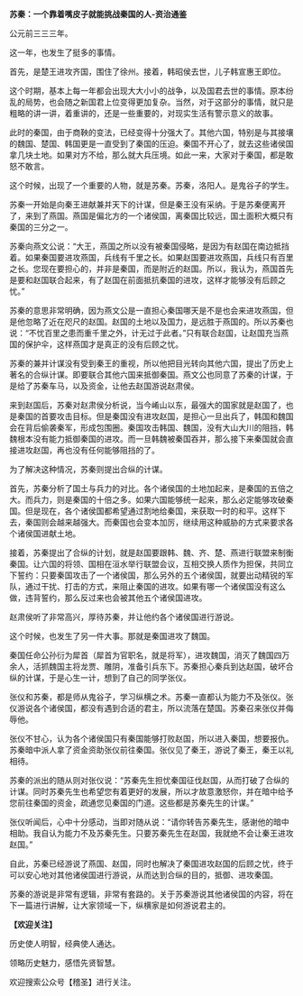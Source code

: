**苏秦：一个靠着嘴皮子就能挑战秦国的人-资治通鉴**

公元前三三三年。

这一年，也发生了挺多的事情。

首先，是楚王进攻齐国，围住了徐州。接着，韩昭侯去世，儿子韩宣惠王即位。

这个时期，基本上每一年都会出现大大小小的战争，以及国君去世的事情。原本纷乱的局势，也会随之新国君上位变得更加复杂。当然，对于这部分的事情，就只是粗略的讲一讲，着重讲的，还是一些重要的，对现实生活有警示意义的故事。

此时的秦国，由于商鞅的变法，已经变得十分强大了。其他六国，特别是与其接壤的魏国、楚国、韩国更是一直受到了秦国的压迫。秦国不开心了，就去这些诸侯国拿几块土地。如果对方不给，那么就大兵压境。如此一来，大家对于秦国，都是敢怒不敢言。

这个时候，出现了一个重要的人物，就是苏秦。苏秦，洛阳人。是鬼谷子的学生。

苏秦一开始是向秦王进献兼并天下的计谋，但是秦王没有采纳。于是苏秦便离开了，来到了燕国。燕国是偏北方的一个诸侯国，离秦国比较远，国土面积大概只有秦国的三分之一。

苏秦向燕文公说：“大王，燕国之所以没有被秦国侵略，是因为有赵国在南边抵挡着。如果秦国要进攻燕国，兵线有千里之长。如果赵国要进攻燕国，兵线只有百里之长。您现在要担心的，并非是秦国，而是附近的赵国。所以，我认为，燕国首先是要和赵国联合起来，有了赵国在前面抵抗秦国的进攻，这样才能够没有后顾之忧。”

苏秦的意思非常明确，因为燕文公是一直担心秦国哪天是不是也会来进攻燕国，但是他忽略了近在咫尺的赵国。赵国的土地以及国力，是远胜于燕国的。所以苏秦也说：“不忧百里之患而重千里之外，计无过于此者。”只有联合赵国，让赵国充当燕国的保护伞，这样燕国才是真正的没有后顾之忧。

苏秦的兼并计谋没有受到秦王的重视，所以他把目光转向其他六国，提出了历史上著名的合纵计谋。即要联合其他六国来抵御秦国。燕文公也同意了苏秦的计谋，于是给了苏秦车马，以及资金，让他去赵国游说赵肃侯。

来到赵国后，苏秦对赵肃侯分析说，当今崤山以东，最强大的国家就是赵国了，也是秦国的首要攻击目标。但是秦国没有进攻赵国，是担心一旦出兵了，韩国和魏国会在背后偷袭秦军，形成包围圈。秦国攻击韩国、魏国，没有大山大川的阻挡，韩魏根本没有能力抵御秦国的进攻。而一旦韩魏被秦国吞并，那么接下来秦国就会直接进攻赵国，再也没有任何能够阻挡的了。

为了解决这种情况，苏秦则提出合纵的计谋。

首先，苏秦分析了国土与兵力的对比。各个诸侯国的土地加起来，是秦国的五倍之大。而兵力，则是秦国的十倍之多。如果六国能够统一起来，那么必定能够攻破秦国。但是现在，各个诸侯国都希望通过割地给秦国，来获取一时的和平。这样下去，秦国则会越来越强大。而秦国也会变本加厉，继续用这种威胁的方式来要求各个诸侯国进献土地。

接着，苏秦提出了合纵的计划，就是赵国要跟韩、魏、齐、楚、燕进行联盟来制衡秦国。让六国的将领、国相在洹水举行联盟会议，互相交换人质作为担保，共同立下誓约：只要秦国攻击了一个诸侯国，那么另外的五个诸侯国，就要出动精锐的军队，通过干扰、打击的方式，来阻止秦国的进攻。如果有哪一个诸侯国没有这么做，违背誓约，那么反过来也会被其他五个诸侯国进攻。

赵肃侯听了非常高兴，厚待苏秦，并让他约各个诸侯国进行游说。

这个时候，也发生了另一件大事。那就是秦国进攻了魏国。

秦国任命公孙衍为犀首（犀首为官职名，就是将军），进攻魏国，消灭了魏国四万余人，活抓魏国主将龙贾、雕阴，准备引兵东下。苏秦担心秦兵到达赵国，破坏合纵的计谋，于是心生一计，想到了自己的同学张仪。

张仪和苏秦，都是师从鬼谷子，学习纵横之术。苏秦一直都认为能力不及张仪。张仪游说各个诸侯国，都没有遇到合适的君主，所以流落在楚国。苏秦召来张仪并侮辱他。

张仪不甘心，认为各个诸侯国只有秦国能够打败赵国，所以进入秦国，想要报仇。苏秦暗中派人拿了资金资助张仪前往秦国。张仪见了秦王，游说了秦王，秦王以礼相待。

苏秦的派出的随从则对张仪说：“苏秦先生担忧秦国征伐赵国，从而打破了合纵的计谋。同时苏秦先生也希望您有着更好的发展，所以才故意激怒你，并在暗中给予您前往秦国的资金，疏通您见秦国的门道。这些都是苏秦先生的计谋。”

张仪听闻后，心中十分感动，当即对随从说：“请你转告苏秦先生，感谢他的暗中相助。我自认为能力不及苏秦先生。只要苏秦先生在赵国，我就绝不会让秦王进攻赵国。”

自此，苏秦已经游说了燕国、赵国，同时也解决了秦国进攻赵国的后顾之忧，终于可以安心地对其他诸侯国进行游说，从而达到合纵的目的，抵御、进攻秦国。

苏秦的游说是非常有逻辑，非常有套路的。关于苏秦游说其他诸侯国的内容，将在下一篇进行讲解，让大家领域一下，纵横家是如何游说君主的。

**【欢迎关注】**

历史使人明智，经典使人通达。

领略历史魅力，感悟先贤智慧。

欢迎搜索公众号【稽圣】进行关注。